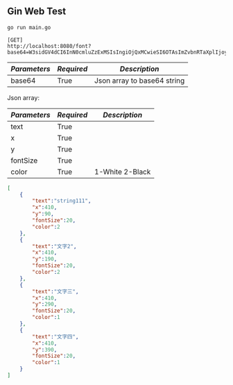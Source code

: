 ## Gin Web Test

```bash
go run main.go
```

```
[GET]
http://localhost:8080/font?base64=W3sidGV4dCI6InN0cmluZzExMSIsIngiOjQxMCwieSI6OTAsImZvbnRTaXplIjoyMCwiY29sb3IiOjJ9LHsidGV4dCI6IuaWh+WtlzIiLCJ4Ijo0MTAsInkiOjE5MCwiZm9udFNpemUiOjIwLCJjb2xvciI6Mn0seyJ0ZXh0Ijoi5paH5a2X5LiJIiwieCI6NDEwLCJ5IjoyOTAsImZvbnRTaXplIjoyMCwiY29sb3IiOjF9LHsidGV4dCI6IuaWh+Wtl+WbmyIsIngiOjQxMCwieSI6MzkwLCJmb250U2l6ZSI6MjAsImNvbG9yIjoxfV0=
```

| *Parameters* | *Required* | *Description*               |
| ------------ | ---------- | --------------------------- |
| base64       | True       | Json array to base64 string |


Json array:

| ***Parameters*** | ***Required*** | ***Description*** |
| ---------------- | -------------- | ----------------- |
| text             | True           |                   |
| x                | True           |                   |
| y                | True           |                   |
| fontSize         | True           |                   |
| color            | True           | 1-White 2-Black   |

```json
[
    {
        "text":"string111",
        "x":410,
        "y":90,
        "fontSize":20,
        "color":2
    },
    {
        "text":"文字2",
        "x":410,
        "y":190,
        "fontSize":20,
        "color":2
    },
    {
        "text":"文字三",
        "x":410,
        "y":290,
        "fontSize":20,
        "color":1
    },
    {
        "text":"文字四",
        "x":410,
        "y":390,
        "fontSize":20,
        "color":1
    }
]
```

